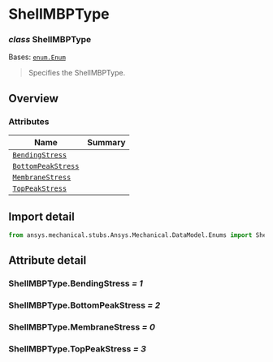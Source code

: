 <a id="shellmbptype"></a>

# ShellMBPType

<a id="ShellMBPType"></a>

### *class* ShellMBPType

Bases: [`enum.Enum`](https://docs.python.org/3/library/enum.html#enum.Enum)

> Specifies the ShellMBPType.

> <!-- !! processed by numpydoc !! -->

<a id="overview"></a>

## Overview

### Attributes

| Name | Summary |
|------------------------------------------------------|----|
| [`BendingStress`](#ShellMBPType.BendingStress)       |    |
| [`BottomPeakStress`](#ShellMBPType.BottomPeakStress) |    |
| [`MembraneStress`](#ShellMBPType.MembraneStress)     |    |
| [`TopPeakStress`](#ShellMBPType.TopPeakStress)       |    |

<a id="import-detail"></a>

## Import detail

```python
from ansys.mechanical.stubs.Ansys.Mechanical.DataModel.Enums import ShellMBPType
```

<a id="attribute-detail"></a>

## Attribute detail

<a id="ShellMBPType.BendingStress"></a>

### ShellMBPType.BendingStress *= 1*

<a id="ShellMBPType.BottomPeakStress"></a>

### ShellMBPType.BottomPeakStress *= 2*

<a id="ShellMBPType.MembraneStress"></a>

### ShellMBPType.MembraneStress *= 0*

<a id="ShellMBPType.TopPeakStress"></a>

### ShellMBPType.TopPeakStress *= 3*

